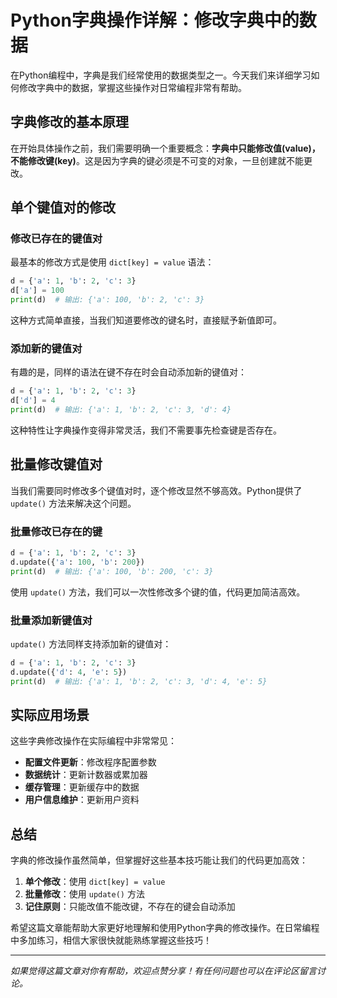 # Python字典操作详解：修改字典中的数据

在Python编程中，字典是我们经常使用的数据类型之一。今天我们来详细学习如何修改字典中的数据，掌握这些操作对日常编程非常有帮助。

## 字典修改的基本原理

在开始具体操作之前，我们需要明确一个重要概念：**字典中只能修改值(value)，不能修改键(key)**。这是因为字典的键必须是不可变的对象，一旦创建就不能更改。

## 单个键值对的修改

### 修改已存在的键值对

最基本的修改方式是使用 `dict[key] = value` 语法：

```python
d = {'a': 1, 'b': 2, 'c': 3}
d['a'] = 100
print(d)  # 输出: {'a': 100, 'b': 2, 'c': 3}
```

这种方式简单直接，当我们知道要修改的键名时，直接赋予新值即可。

### 添加新的键值对

有趣的是，同样的语法在键不存在时会自动添加新的键值对：

```python
d = {'a': 1, 'b': 2, 'c': 3}
d['d'] = 4
print(d)  # 输出: {'a': 1, 'b': 2, 'c': 3, 'd': 4}
```

这种特性让字典操作变得非常灵活，我们不需要事先检查键是否存在。

## 批量修改键值对

当我们需要同时修改多个键值对时，逐个修改显然不够高效。Python提供了 `update()` 方法来解决这个问题。

### 批量修改已存在的键

```python
d = {'a': 1, 'b': 2, 'c': 3}
d.update({'a': 100, 'b': 200})
print(d)  # 输出: {'a': 100, 'b': 200, 'c': 3}
```

使用 `update()` 方法，我们可以一次性修改多个键的值，代码更加简洁高效。

### 批量添加新键值对

`update()` 方法同样支持添加新的键值对：

```python
d = {'a': 1, 'b': 2, 'c': 3}
d.update({'d': 4, 'e': 5})
print(d)  # 输出: {'a': 1, 'b': 2, 'c': 3, 'd': 4, 'e': 5}
```

## 实际应用场景

这些字典修改操作在实际编程中非常常见：

- **配置文件更新**：修改程序配置参数
- **数据统计**：更新计数器或累加器
- **缓存管理**：更新缓存中的数据
- **用户信息维护**：更新用户资料

## 总结

字典的修改操作虽然简单，但掌握好这些基本技巧能让我们的代码更加高效：

1. **单个修改**：使用 `dict[key] = value`
2. **批量修改**：使用 `update()` 方法
3. **记住原则**：只能改值不能改键，不存在的键会自动添加

希望这篇文章能帮助大家更好地理解和使用Python字典的修改操作。在日常编程中多加练习，相信大家很快就能熟练掌握这些技巧！

---

*如果觉得这篇文章对你有帮助，欢迎点赞分享！有任何问题也可以在评论区留言讨论。*